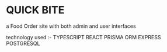 # QUICK BITE
a Food Order site with both admin and user interfaces

technology used :-
TYPESCRIPT
REACT
PRISMA ORM
EXPRESS
POSTGRESQL
